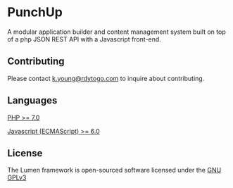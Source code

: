 # PunchUp
A modular application builder and content management system built on top of a php JSON REST API with a Javascript front-end.

## Contributing
Please contact k.young@rdytogo.com to inquire about contributing.

## Languages
[PHP >= 7.0](http://php.net/)

[Javascript (ECMAScript) >= 6.0](https://en.wikipedia.org/wiki/JavaScript)


## License
The Lumen framework is open-sourced software licensed under the [GNU GPLv3](https://www.gnu.org/licenses/gpl-3.0.en.html)
